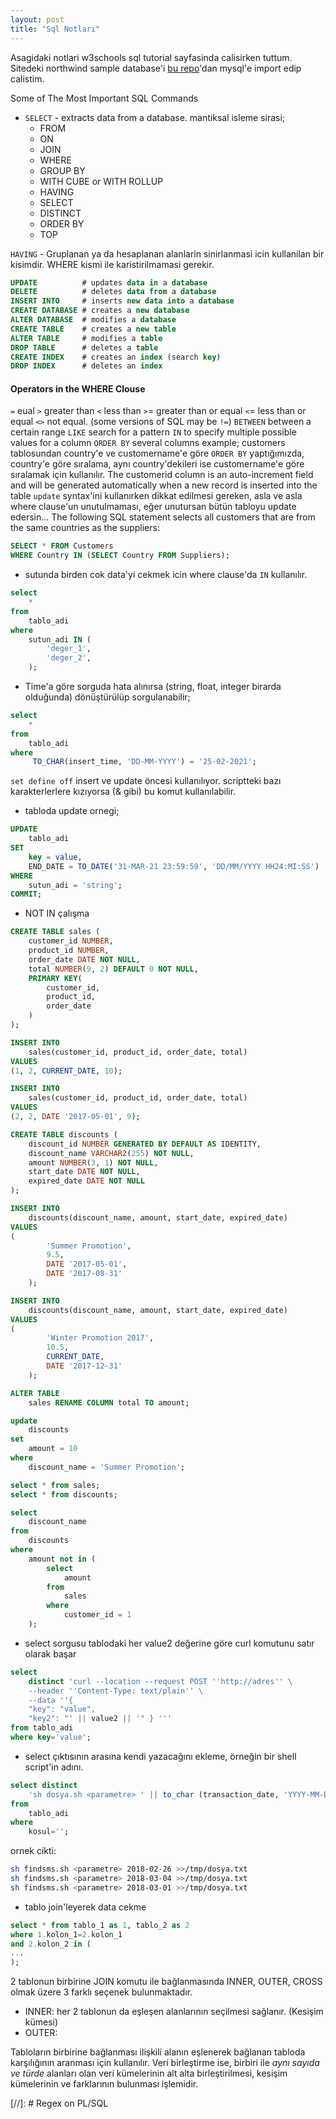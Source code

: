 ```yaml
---
layout: post
title: "Sql Notları"
---
```


Asagidaki notlari w3schools sql tutorial sayfasinda calisirken tuttum. Sitedeki
northwind sample database'i [bu repo](https://github.com/dalers/mywind.git)'dan mysql'e import edip calistim.

Some of The Most Important SQL Commands

* `SELECT` - extracts data from a database.  mantiksal isleme sirasi;
  * FROM
  * ON
  * JOIN
  * WHERE
  * GROUP BY
  * WITH CUBE or WITH ROLLUP
  * HAVING
  * SELECT
  * DISTINCT
  * ORDER BY
  * TOP

`HAVING` - Gruplanan ya da hesaplanan alanlarin sinirlanmasi icin kullanilan
bir kisimdir. WHERE kismi ile karistirilmamasi gerekir.

```sql
UPDATE          # updates data in a database
DELETE          # deletes data from a database
INSERT INTO     # inserts new data into a database
CREATE DATABASE # creates a new database
ALTER DATABASE  # modifies a database
CREATE TABLE    # creates a new table
ALTER TABLE     # modifies a table
DROP TABLE      # deletes a table
CREATE INDEX    # creates an index (search key)
DROP INDEX      # deletes an index
```

#### Operators in the WHERE Clouse

`=` eual
`>` greater than
`<` less than
`>`= greater than or equal
`<`= less than or equal
`<>` not equal. (some versions of SQL may be `!=`)
`BETWEEN` between a certain range
`LIKE` search for a pattern
`IN` to specify multiple possible values for a column
`ORDER BY` several columns example;
customers tablosundan country'e ve customername'e göre `ORDER BY` yaptığımızda,
country'e göre sıralama, aynı country'dekileri ise customername'e göre sıralamak
için kullanılır.
The customerid column is an auto-increment field and will be generated
automatically when a new record is inserted into the table
`update` syntax'ini kullanırken dikkat edilmesi gereken, asla ve asla where
clause'un unutulmaması, eğer unutursan bütün tabloyu update edersin...
The following SQL statement selects all customers that are from the same countries as the suppliers:

```sql
SELECT * FROM Customers
WHERE Country IN (SELECT Country FROM Suppliers);
```

* sutunda birden cok data'yi cekmek icin where clause'da `IN` kullanılır.

```sql
select
    *
from
    tablo_adi
where
    sutun_adi IN (
        'deger_1',
        'deger_2',
    );
```

* Time'a göre sorguda hata alınırsa (string, float, integer birarda olduğunda)
  dönüştürülüp sorgulanabilir;

```sql
select
    *
from
    tablo_adi
where
     TO_CHAR(insert_time, 'DD-MM-YYYY') = '25-02-2021';
```

`set define off`  insert ve update öncesi kullanılıyor. scriptteki bazı karakterlerlere kızıyorsa (&  gibi) bu komut kullanılabilir.

* tabloda update ornegi;

```sql
UPDATE
    tablo_adi
SET
    key = value,
    END_DATE = TO_DATE('31-MAR-21 23:59:59', 'DD/MM/YYYY HH24:MI:SS')
WHERE
    sutun_adi = 'string';
COMMIT;
```

* NOT IN çalışma

```sql
CREATE TABLE sales (
    customer_id NUMBER,
    product_id NUMBER,
    order_date DATE NOT NULL,
    total NUMBER(9, 2) DEFAULT 0 NOT NULL,
    PRIMARY KEY(
        customer_id,
        product_id,
        order_date
    )
);

INSERT INTO
    sales(customer_id, product_id, order_date, total)
VALUES
(1, 2, CURRENT_DATE, 10);

INSERT INTO
    sales(customer_id, product_id, order_date, total)
VALUES
(2, 2, DATE '2017-05-01', 9);

CREATE TABLE discounts (
    discount_id NUMBER GENERATED BY DEFAULT AS IDENTITY,
    discount_name VARCHAR2(255) NOT NULL,
    amount NUMBER(3, 1) NOT NULL,
    start_date DATE NOT NULL,
    expired_date DATE NOT NULL
);

INSERT INTO
    discounts(discount_name, amount, start_date, expired_date)
VALUES
(
        'Summer Promotion',
        9.5,
        DATE '2017-05-01',
        DATE '2017-08-31'
    );

INSERT INTO
    discounts(discount_name, amount, start_date, expired_date)
VALUES
(
        'Winter Promotion 2017',
        10.5,
        CURRENT_DATE,
        DATE '2017-12-31'
    );

ALTER TABLE
    sales RENAME COLUMN total TO amount;

update
    discounts
set
    amount = 10
where
    discount_name = 'Summer Promotion';

select * from sales;
select * from discounts;

select
    discount_name
from
    discounts
where
    amount not in (
        select
            amount
        from
            sales
        where
            customer_id = 1
    );
```

* select sorgusu tablodaki her value2 değerine göre curl komutunu satır olarak başar

```sql
select
    distinct 'curl --location --request POST ''http://adres'' \
    --header ''Content-Type: text/plain'' \
    --data ''{
    "key": "value",
    "key2": "' || value2 || '" } '''
from tablo_adi
where key='value';
```

* select çıktısının arasına kendi yazacağını ekleme, örneğin bir shell
  script'in adını.

```sql
select distinct
    'sh dosya.sh <parametre> ' || to_char (transaction_date, 'YYYY-MM-DD') || ' >>/tmp/dosya.txt'
from
    tablo_adi
where
    kosul='';
```

ornek cikti:

```bash
sh findsms.sh <parametre> 2018-02-26 >>/tmp/dosya.txt
sh findsms.sh <parametre> 2018-03-04 >>/tmp/dosya.txt
sh findsms.sh <parametre> 2018-03-01 >>/tmp/dosya.txt
```

* tablo join'leyerek data cekme

```sql
select * from tablo_1 as 1, tablo_2 as 2
where 1.kolon_1=2.kolon_1
and 2.kolon_2 in (
...
);
```

2 tablonun birbirine JOIN komutu ile bağlanmasında INNER, OUTER, CROSS olmak
üzere 3 farklı seçenek bulunmaktadır.

* INNER: her 2 tablonun da eşleşen alanlarının seçilmesi sağlanır. (Kesişim
kümesi)
* OUTER:

Tabloların birbirine bağlanması ilişkili alanın eşlenerek bağlanan tabloda
karşılığının aranması için kullanılır. Veri birleştirme ise, birbiri ile *aynı
sayıda ve türde*  alanları olan veri kümelerinin alt alta birleştirilmesi,
kesişim kümelerinin ve farklarının bulunması işlemidir.

[//]: # Regex on PL/SQL

